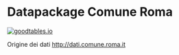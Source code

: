 # Datapackage Comune Roma 
[![goodtables.io](https://goodtables.io/badge/github/zerai/DatapackagesComuneDiRoma.svg)](https://goodtables.io/github/zerai/DatapackagesComuneDiRoma)



Origine dei dati http://dati.comune.roma.it
